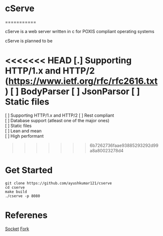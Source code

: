 # cServe
===========

cServe is a web server written in c for POXIS compliant operating systems

cServe is planned to be

<<<<<<< HEAD
[.] Supporting HTTP/1.x and HTTP/2 (https://www.ietf.org/rfc/rfc2616.txt)
[ ] BodyParser
[ ] JsonParsor
[ ] Static files
=======
[ ] Supporting HTTP/1.x and HTTP/2 
[ ] Rest compliant  
[ ] Database support (atleast one of the major ones)  
[ ] Static files  
[ ] Lean and mean  
[ ] High performant  
>>>>>>> 6b7262736faae93885293292d99a8a80023278d4

Get Started
==========

```
git clone https://github.com/ayushkumar121/cserve
cd cserve
make build
./cserve -p 8080

```

Referenes
=========

[Socket](https://man7.org/linux/man-pages/man2/socket.2.html)
[Fork](https://man7.org/linux/man-pages/man2/fork.2.html)
